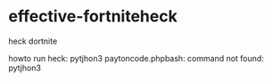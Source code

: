 # effective-fortniteheck
heck dortnite

howto run heck:
pytjhon3 paytoncode.phpbash: command not found: pytjhon3
